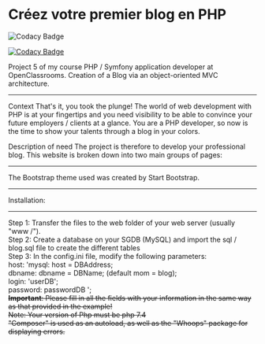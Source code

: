 # Créez votre premier blog en PHP
![Codacy Badge](https://app.codacy.com/project/badge/Grade/40bc74ce39cd4c359facfea4abccafb6?branch=develop)

[![Codacy Badge](https://api.codacy.com/project/badge/Grade/7d1ab7ae8a544209b8d85f7cf4aadb77)](https://app.codacy.com/manual/Marc-Alban/Creez-votre-premier-blog-en-PHP?utm_source=github.com&utm_medium=referral&utm_content=Marc-Alban/Creez-votre-premier-blog-en-PHP&utm_campaign=Badge_Grade_Settings)

Project 5 of my course PHP / Symfony application developer at OpenClassrooms. Creation of a Blog via an object-oriented MVC architecture.

-------------------------------------------------- -------------------------------------------------- -------------------------------------------------- -----------------------------

Context
That's it, you took the plunge! The world of web development with PHP is at your fingertips and you need visibility to be able to convince your future employers / clients at a glance. You are a PHP developer, so now is the time to show your talents through a blog in your colors.

Description of need
The project is therefore to develop your professional blog. This website is broken down into two main groups of pages:

-------------------------------------------------- -------------------------------------------------- -------------------------------------------------- -------------------------
The Bootstrap theme used was created by Start Bootstrap.
<hr>
Installation:
<hr>
Step 1: Transfer the files to the web folder of your web server (usually "www /").<br>
Step 2: Create a database on your SGDB (MySQL) and import the sql / blog.sql file to create the different tables<br>
Step 3: In the config.ini file, modify the following parameters:<br>
host: 'mysql: host = DBAddress;<br>
dbname: dbname = DBName; (default mom = blog);<br>
login: 'userDB';<br>
password: passwordDB ';<br>
<b><s>Important<s></b>: Please fill in all the fields with your information in the same way as that provided in the example!<br>
Note: Your version of Php must be php 7.4<br>
"Composer" is used as an autoload, as well as the "Whoops" package for displaying errors.<br>
